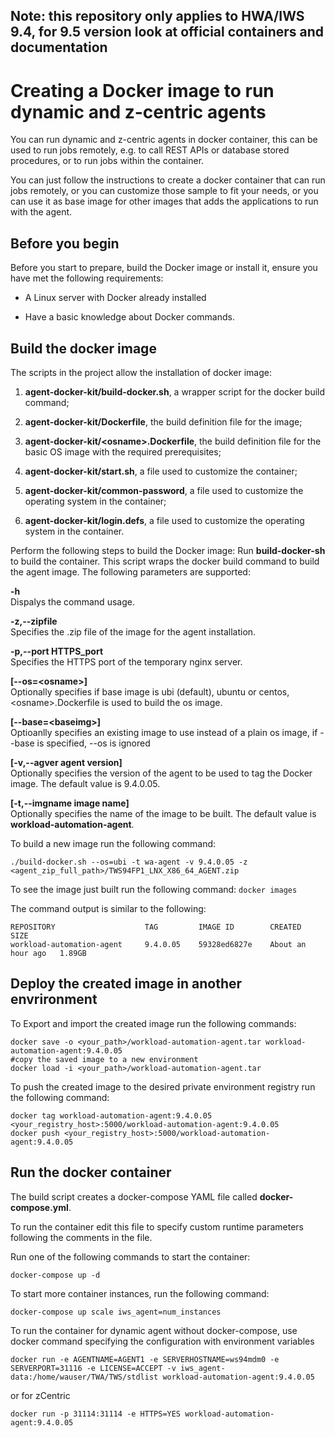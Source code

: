 ## Note: this repository only applies to HWA/IWS 9.4, for 9.5 version look at official containers and documentation

# Creating a Docker image to run dynamic and z-centric agents

You can run dynamic and z-centric agents in docker container, this can be used to run jobs remotely, e.g. to call REST APIs or database stored procedures, or to run jobs within the container.

You can just follow the instructions to create a docker container that can run jobs remotely, or you can customize those sample to fit your needs, or you can use it as base image for other images that adds the applications to run with the agent.

## Before you begin

Before you start to prepare, build the Docker image or install it, ensure you have met the following requirements:

- A Linux server with Docker already installed

- Have a basic knowledge about Docker commands.

## Build the docker image

The scripts in the project allow the installation of docker image:

1. **agent-docker-kit/build-docker.sh**, a wrapper script for the  docker build  command;

1. **agent-docker-kit/Dockerfile**, the build definition file for the image;

1. **agent-docker-kit/\<osname\>.Dockerfile**, the build definition file for the basic OS image with the required prerequisites;

1. **agent-docker-kit/start.sh**, a file used to customize the container;

1. **agent-docker-kit/common-password**, a file used to customize the operating system in the container;

1. **agent-docker-kit/login.defs**, a file used to customize the operating system in the container.

Perform the following steps to build the Docker image:
Run **build-docker-sh** to build the container. This script wraps the docker build command to build the agent image. The following parameters are supported:

 **-h**  
 Dispalys the command usage.

 **-z,--zipfile**  
 Specifies the .zip file of the image for the agent installation. 

 **-p,--port  HTTPS_port**  
 Specifies the HTTPS port of the temporary nginx server.

 **[--os=\<osname\>]**  
 Optionally specifies if base image is ubi (default), ubuntu or centos, \<osname\>.Dockerfile is used to build the os image.

 **[--base=\<baseimg\>]**  
 Optioanlly specifies an existing image to use instead of a plain os image, if --base is specified, --os is ignored

 **[-v,--agver  agent version]**  
 Optionally specifies the version of the agent to be used to tag the Docker image. The default value is  9.4.0.05.

 **[-t,--imgname  image name]**  
 Optionally specifies the name of the image to be built. The default value is  **workload-automation-agent**.

To build a new image run the following command:
```
./build-docker.sh --os=ubi -t wa-agent -v 9.4.0.05 -z <agent_zip_full_path>/TWS94FP1_LNX_X86_64_AGENT.zip
```

To see the image just built run the following command:
```docker images```  

The command output is similar to the following:  
```
REPOSITORY                    TAG         IMAGE ID        CREATED             SIZE
workload-automation-agent     9.4.0.05    59328ed6827e    About an hour ago   1.89GB
```

## Deploy the created image in another envrironment

To Export and import the created image run the following commands:
```
docker save -o <your_path>/workload-automation-agent.tar workload-automation-agent:9.4.0.05
#copy the saved image to a new environment
docker load -i <your_path>/workload-automation-agent.tar
```
To push the created image to the desired private environment registry run the following command:
```
docker tag workload-automation-agent:9.4.0.05 <your_registry_host>:5000/workload-automation-agent:9.4.0.05
docker push <your_registry_host>:5000/workload-automation-agent:9.4.0.05
```
## Run the docker container 
The build script creates a docker-compose YAML file called **docker-compose.yml**. 

To run the container edit this file to specify custom runtime parameters following the comments in the file.

Run one of the following commands to start the container:
```
docker-compose up -d
```
 
To start more container instances, run the following command:
```
docker-compose up scale iws_agent=num_instances
```

To run the container for dynamic agent without docker-compose, use docker command specifying the configuration with environment variables
```
docker run -e AGENTNAME=AGENT1 -e SERVERHOSTNAME=ws94mdm0 -e SERVERPORT=31116 -e LICENSE=ACCEPT -v iws_agent-data:/home/wauser/TWA/TWS/stdlist workload-automation-agent:9.4.0.05
```
or for zCentric
```
docker run -p 31114:31114 -e HTTPS=YES workload-automation-agent:9.4.0.05
```

